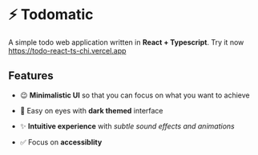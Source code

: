 # ⚡ Todomatic

A simple todo web application written in **React + Typescript**. Try it now <https://todo-react-ts-chi.vercel.app>

## Features

- 😉 **Minimalistic UI** so that you can focus on what you want to achieve

- 👀 Easy on eyes with **dark themed** interface

- ✨ **Intuitive experience** with _subtle sound effects and animations_

- ✅ Focus on **accessiblity**
